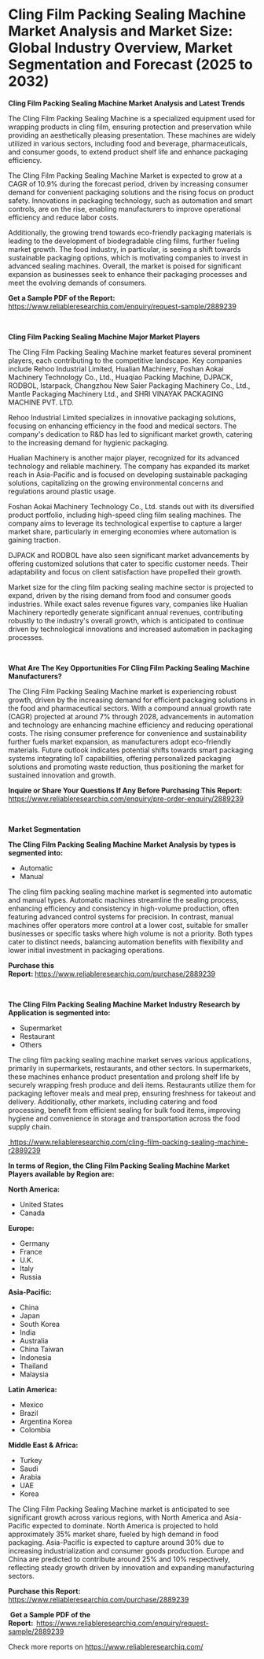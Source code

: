 <p><h1>Cling Film Packing Sealing Machine Market Analysis and Market Size: Global Industry Overview, Market Segmentation and Forecast (2025 to 2032)</h1></p><p><strong>Cling Film Packing Sealing Machine Market Analysis and Latest Trends</strong></p>
<p><p>The Cling Film Packing Sealing Machine is a specialized equipment used for wrapping products in cling film, ensuring protection and preservation while providing an aesthetically pleasing presentation. These machines are widely utilized in various sectors, including food and beverage, pharmaceuticals, and consumer goods, to extend product shelf life and enhance packaging efficiency.</p><p>The Cling Film Packing Sealing Machine Market is expected to grow at a CAGR of 10.9% during the forecast period, driven by increasing consumer demand for convenient packaging solutions and the rising focus on product safety. Innovations in packaging technology, such as automation and smart controls, are on the rise, enabling manufacturers to improve operational efficiency and reduce labor costs.</p><p>Additionally, the growing trend towards eco-friendly packaging materials is leading to the development of biodegradable cling films, further fueling market growth. The food industry, in particular, is seeing a shift towards sustainable packaging options, which is motivating companies to invest in advanced sealing machines. Overall, the market is poised for significant expansion as businesses seek to enhance their packaging processes and meet the evolving demands of consumers.</p></p>
<p><strong>Get a Sample PDF of the Report:&nbsp;</strong> <a href="https://www.reliableresearchiq.com/enquiry/request-sample/2889239?utm_campaign=2310&utm_medium=2&utm_source=Github&utm_content=ia&utm_term=14032025&utm_id=cling-film-packing-sealing-machine">https://www.reliableresearchiq.com/enquiry/request-sample/2889239</a></p>
<p>&nbsp;</p>
<p><strong>Cling Film Packing Sealing Machine Major Market Players</strong></p>
<p><p>The Cling Film Packing Sealing Machine market features several prominent players, each contributing to the competitive landscape. Key companies include Rehoo Industrial Limited, Hualian Machinery, Foshan Aokai Machinery Technology Co., Ltd., Huaqiao Packing Machine, DJPACK, RODBOL, Istarpack, Changzhou New Saier Packaging Machinery Co., Ltd., Mantle Packaging Machinery Ltd., and SHRI VINAYAK PACKAGING MACHINE PVT. LTD.</p><p>Rehoo Industrial Limited specializes in innovative packaging solutions, focusing on enhancing efficiency in the food and medical sectors. The company's dedication to R&D has led to significant market growth, catering to the increasing demand for hygienic packaging.</p><p>Hualian Machinery is another major player, recognized for its advanced technology and reliable machinery. The company has expanded its market reach in Asia-Pacific and is focused on developing sustainable packaging solutions, capitalizing on the growing environmental concerns and regulations around plastic usage.</p><p>Foshan Aokai Machinery Technology Co., Ltd. stands out with its diversified product portfolio, including high-speed cling film sealing machines. The company aims to leverage its technological expertise to capture a larger market share, particularly in emerging economies where automation is gaining traction.</p><p>DJPACK and RODBOL have also seen significant market advancements by offering customized solutions that cater to specific customer needs. Their adaptability and focus on client satisfaction have propelled their growth.</p><p>Market size for the cling film packing sealing machine sector is projected to expand, driven by the rising demand from food and consumer goods industries. While exact sales revenue figures vary, companies like Hualian Machinery reportedly generate significant annual revenues, contributing robustly to the industry's overall growth, which is anticipated to continue driven by technological innovations and increased automation in packaging processes.</p></p>
<p>&nbsp;</p>
<p><strong>What Are The Key Opportunities For Cling Film Packing Sealing Machine Manufacturers?</strong></p>
<p><p>The Cling Film Packing Sealing Machine market is experiencing robust growth, driven by the increasing demand for efficient packaging solutions in the food and pharmaceutical sectors. With a compound annual growth rate (CAGR) projected at around 7% through 2028, advancements in automation and technology are enhancing machine efficiency and reducing operational costs. The rising consumer preference for convenience and sustainability further fuels market expansion, as manufacturers adopt eco-friendly materials. Future outlook indicates potential shifts towards smart packaging systems integrating IoT capabilities, offering personalized packaging solutions and promoting waste reduction, thus positioning the market for sustained innovation and growth.</p></p>
<p><strong>Inquire or Share Your Questions If Any Before Purchasing This Report:</strong> <a href="https://www.reliableresearchiq.com/enquiry/pre-order-enquiry/2889239?utm_campaign=2310&utm_medium=2&utm_source=Github&utm_content=ia&utm_term=14032025&utm_id=cling-film-packing-sealing-machine">https://www.reliableresearchiq.com/enquiry/pre-order-enquiry/2889239</a></p>
<p>&nbsp;</p>
<p><strong>Market Segmentation</strong></p>
<p><strong>The Cling Film Packing Sealing Machine Market Analysis by types is segmented into:</strong></p>
<p><ul><li>Automatic</li><li>Manual</li></ul></p>
<p><p>The cling film packing sealing machine market is segmented into automatic and manual types. Automatic machines streamline the sealing process, enhancing efficiency and consistency in high-volume production, often featuring advanced control systems for precision. In contrast, manual machines offer operators more control at a lower cost, suitable for smaller businesses or specific tasks where high volume is not a priority. Both types cater to distinct needs, balancing automation benefits with flexibility and lower initial investment in packaging operations.</p></p>
<p><strong>Purchase this Report:&nbsp;</strong><a href="https://www.reliableresearchiq.com/purchase/2889239?utm_campaign=2310&utm_medium=2&utm_source=Github&utm_content=ia&utm_term=14032025&utm_id=cling-film-packing-sealing-machine">https://www.reliableresearchiq.com/purchase/2889239</a></p>
<p>&nbsp;</p>
<p><strong>The Cling Film Packing Sealing Machine Market Industry Research by Application is segmented into:</strong></p>
<p><ul><li>Supermarket</li><li>Restaurant</li><li>Others</li></ul></p>
<p><p>The cling film packing sealing machine market serves various applications, primarily in supermarkets, restaurants, and other sectors. In supermarkets, these machines enhance product presentation and prolong shelf life by securely wrapping fresh produce and deli items. Restaurants utilize them for packaging leftover meals and meal prep, ensuring freshness for takeout and delivery. Additionally, other markets, including catering and food processing, benefit from efficient sealing for bulk food items, improving hygiene and convenience in storage and transportation across the food supply chain.</p></p>
<p><a href="https://www.reliableresearchiq.com/cling-film-packing-sealing-machine-r2889239?utm_campaign=2310&utm_medium=2&utm_source=Github&utm_content=ia&utm_term=14032025&utm_id=cling-film-packing-sealing-machine">&nbsp;https://www.reliableresearchiq.com/cling-film-packing-sealing-machine-r2889239</a></p>
<p><strong>In terms of Region, the Cling Film Packing Sealing Machine Market Players available by Region are:</strong></p>
<p>
    <p> <strong> North America: </strong>
        <ul>
            <li>United States</li>
            <li>Canada</li>
        </ul>
        </p> 
    <p> <strong> Europe: </strong>
        <ul>
            <li>Germany</li>
            <li>France</li>
            <li>U.K.</li>
            <li>Italy</li>
            <li>Russia</li>
        </ul>
        </p> 
    <p> <strong> Asia-Pacific: </strong>
        <ul>
            <li>China</li>
            <li>Japan</li>
            <li>South Korea</li>
            <li>India</li>
            <li>Australia</li>
            <li>China Taiwan</li>
            <li>Indonesia</li>
            <li>Thailand</li>
            <li>Malaysia</li>
        </ul>
        </p> 
    <p> <strong> Latin America: </strong>
        <ul>
            <li>Mexico</li>
            <li>Brazil</li>
            <li>Argentina Korea</li>
            <li>Colombia</li>
        </ul>
        </p> 
    <p> <strong> Middle East & Africa: </strong>
        <ul>
            <li>Turkey</li>
            <li>Saudi</li>
            <li>Arabia</li>
            <li>UAE</li>
            <li>Korea</li>
        </ul>
    </p>
    </p>
<p><p>The Cling Film Packing Sealing Machine market is anticipated to see significant growth across various regions, with North America and Asia-Pacific expected to dominate. North America is projected to hold approximately 35% market share, fueled by high demand in food packaging. Asia-Pacific is expected to capture around 30% due to increasing industrialization and consumer goods production. Europe and China are predicted to contribute around 25% and 10% respectively, reflecting steady growth driven by innovation and expanding manufacturing sectors.</p></p>
<p><strong>Purchase this Report: </strong><a href="https://www.reliableresearchiq.com/purchase/2889239?utm_campaign=2310&utm_medium=2&utm_source=Github&utm_content=ia&utm_term=14032025&utm_id=cling-film-packing-sealing-machine">https://www.reliableresearchiq.com/purchase/2889239</a></p>
<p>&nbsp;<strong>Get a Sample PDF of the Report:&nbsp;&nbsp;</strong><a href="https://www.reliableresearchiq.com/enquiry/request-sample/2889239?utm_campaign=2310&utm_medium=2&utm_source=Github&utm_content=ia&utm_term=14032025&utm_id=cling-film-packing-sealing-machine">https://www.reliableresearchiq.com/enquiry/request-sample/2889239</a></p>
<p><strong></strong></p>
<p>Check more reports on <a href="https://www.reliableresearchiq.com/?utm_campaign=2310&utm_medium=2&utm_source=Github&utm_content=ia&utm_term=14032025&utm_id=cling-film-packing-sealing-machine">https://www.reliableresearchiq.com/</a></p>